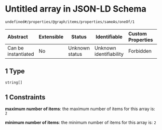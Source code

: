 # Untitled array in JSON-LD Schema

```txt
undefined#/properties/@graph/items/properties/sameAs/oneOf/1
```




| Abstract            | Extensible | Status         | Identifiable            | Custom Properties | Additional Properties | Access Restrictions | Defined In                                                                      |
| :------------------ | ---------- | -------------- | ----------------------- | :---------------- | --------------------- | ------------------- | ------------------------------------------------------------------------------- |
| Can be instantiated | No         | Unknown status | Unknown identifiability | Forbidden         | Allowed               | none                | [ndl-isil.schema.json\*](../../out/ndl-isil.schema.json "open original schema") |

## 1 Type

`string[]`

## 1 Constraints

**maximum number of items**: the maximum number of items for this array is: `2`

**minimum number of items**: the minimum number of items for this array is: `2`
